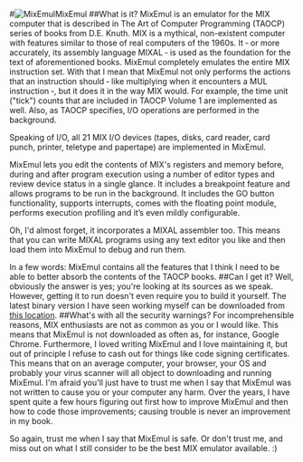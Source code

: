 #![MixEmul](http://rbergen.home.xs4all.nl/mixemullogo.jpg)MixEmul
##What is it?
MixEmul is an emulator for the MIX computer that is described in The Art of Computer Programming (TAOCP) series of books from D.E. Knuth. MIX is a mythical, non-existent computer with features similar to those of real computers of the 1960s. It ‑ or more accurately, its assembly language MIXAL ‑ is used as the foundation for the text of aforementioned books.
MixEmul completely emulates the entire MIX instruction set. With that I mean that MixEmul not only performs the actions that an instruction should ‑ like multiplying when it encounters a MUL instruction ‑, but it does it in the way MIX would. For example, the time unit ("tick") counts that are included in TAOCP Volume 1 are implemented as well. Also, as TAOCP specifies, I/O operations are performed in the background.

Speaking of I/O, all 21 MIX I/O devices (tapes, disks, card reader, card punch, printer, teletype and papertape) are implemented in MixEmul.

MixEmul lets you edit the contents of MIX's registers and memory before, during and after program execution using a number of editor types and review device status in a single glance. It includes a breakpoint feature and allows programs to be run in the background. It includes the GO button functionality, supports interrupts, comes with the floating point module, performs execution profiling and it’s even mildly configurable.

Oh, I'd almost forget, it incorporates a MIXAL assembler too. This means that you can write MIXAL programs using any text editor you like and then load them into MixEmul to debug and run them.

In a few words: MixEmul contains all the features that I think I need to be able to better absorb the contents of the TAOCP books.
##Can I get it?
Well, obviously the answer is yes; you're looking at its sources as we speak. However, getting it to run doesn't even require you to build it yourself. The latest binary version I have seen working myself can be downloaded from [this location](http://rbergen.home.xs4all.nl/mixemul.html).
##What's with all the security warnings?
For incomprehensible reasons, MIX enthusiasts are not as common as you or I would like. This means that MixEmul is not downloaded as often as, for instance, Google Chrome. Furthermore, I loved writing MixEmul and I love maintaining it, but out of principle I refuse to cash out for things like code signing certificates. This means that on an average computer, your browser, your OS and probably your virus scanner will all object to downloading and running MixEmul.
I'm afraid you'll just have to trust me when I say that MixEmul was not written to cause you or your computer any harm. Over the years, I have spent quite a few hours figuring out first how to improve MixEmul and then how to code those improvements; causing trouble is never an improvement in my book.

So again, trust me when I say that MixEmul is safe. Or don't trust me, and miss out on what I still consider to be the best MIX emulator available. :)
